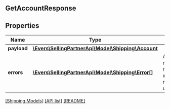 ## GetAccountResponse

## Properties

Name | Type | Description | Notes
------------ | ------------- | ------------- | -------------
**payload** | [**\Evers\SellingPartnerApi\Model\Shipping\Account**](Account.md) |  | [optional]
**errors** | [**\Evers\SellingPartnerApi\Model\Shipping\Error[]**](Error.md) | A list of error responses returned when a request is unsuccessful. | [optional]

[[Shipping Models]](../) [[API list]](../../Api) [[README]](../../../README.md)

